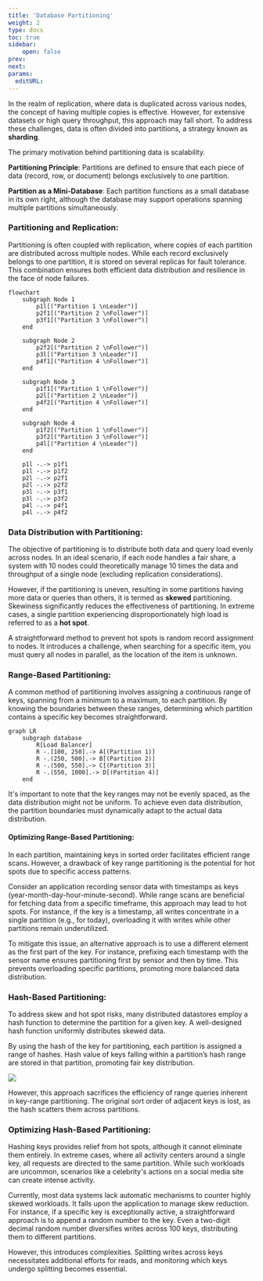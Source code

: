 ```yaml
---
title: 'Database Partitioning'
weight: 2
type: docs
toc: true
sidebar:
    open: false
prev: 
next:
params:
  editURL:
---
```


In the realm of replication, where data is duplicated across various nodes, the concept of having multiple copies is effective. However, for extensive datasets or high query throughput, this approach may fall short. To address these challenges, data is often divided into partitions, a strategy known as **sharding**.

The primary motivation behind partitioning data is scalability.

**Partitioning Principle**: Partitions are defined to ensure that each piece of data (record, row, or document) belongs exclusively to one partition.

**Partition as a Mini-Database**: Each partition functions as a small database in its own right, although the database may support operations spanning multiple partitions simultaneously.

### Partitioning and Replication:

Partitioning is often coupled with replication, where copies of each partition are distributed across multiple nodes. While each record exclusively belongs to one partition, it is stored on several replicas for fault tolerance. This combination ensures both efficient data distribution and resilience in the face of node failures.

```mermaid
flowchart
    subgraph Node 1
        p1l[("Partition 1 \nLeader")]
        p2f1[("Partition 2 \nFollower")]
        p3f1[("Partition 3 \nFollower")]
    end

    subgraph Node 2
        p2f2[("Partition 2 \nFollower")]
        p3l[("Partition 3 \nLeader")]
        p4f1[("Partition 4 \nFollower")]
    end

    subgraph Node 3
        p1f1[("Partition 1 \nFollower")]
        p2l[("Partition 2 \nLeader")]
        p4f2[("Partition 4 \nFollower")]
    end

    subgraph Node 4
        p1f2[("Partition 1 \nFollower")]
        p3f2[("Partition 3 \nFollower")]
        p4l[("Partition 4 \nLeader")]
    end

    p1l -.-> p1f1
    p1l -.-> p1f2
    p2l -.-> p2f1
    p2l -.-> p2f2
    p3l -.-> p3f1
    p3l -.-> p3f2
    p4l -.-> p4f1
    p4l -.-> p4f2
```

### Data Distribution with Partitioning:

The objective of partitioning is to distribute both data and query load evenly across nodes. In an ideal scenario, if each node handles a fair share, a system with 10 nodes could theoretically manage 10 times the data and throughput of a single node (excluding replication considerations).

However, if the partitioning is uneven, resulting in some partitions having more data or queries than others, it is termed as **skewed** partitioning. Skewiness significantly reduces the effectiveness of partitioning. In extreme cases, a single partition experiencing disproportionately high load is referred to as a **hot spot**.

A straightforward method to prevent hot spots is random record assignment to nodes. It introduces a challenge, when searching for a specific item, you must query all nodes in parallel, as the location of the item is unknown.

### Range-Based Partitioning:

A common method of partitioning involves assigning a continuous range of keys, spanning from a minimum to a maximum, to each partition. By knowing the boundaries between these ranges, determining which partition contains a specific key becomes straightforward. 

```mermaid
graph LR
    subgraph database
        R[Load Balancer]
        R -.[100, 250].-> A[(Partition 1)]
        R -.(250, 500].-> B[(Partition 2)]
        R -.(500, 550].-> C[(Partition 3)]
        R -.(550, 1000].-> D[(Partition 4)]
    end
```

It's important to note that the key ranges may not be evenly spaced, as the data distribution might not be uniform. To achieve even data distribution, the partition boundaries must dynamically adapt to the actual data distribution.

#### Optimizing Range-Based Partitioning:

In each partition, maintaining keys in sorted order facilitates efficient range scans. However, a drawback of key range partitioning is the potential for hot spots due to specific access patterns.

Consider an application recording sensor data with timestamps as keys (year-month-day-hour-minute-second). While range scans are beneficial for fetching data from a specific timeframe, this approach may lead to hot spots. For instance, if the key is a timestamp, all writes concentrate in a single partition (e.g., for today), overloading it with writes while other partitions remain underutilized.

To mitigate this issue, an alternative approach is to use a different element as the first part of the key. For instance, prefixing each timestamp with the sensor name ensures partitioning first by sensor and then by time. This prevents overloading specific partitions, promoting more balanced data distribution.

### Hash-Based Partitioning:

To address skew and hot spot risks, many distributed datastores employ a hash function to determine the partition for a given key. A well-designed hash function uniformly distributes skewed data.

By using the hash of the key for partitioning, each partition is assigned a range of hashes. Hash value of keys falling within a partition’s hash range are stored in that partition, promoting fair key distribution.

![](/dev-docs/database/hash-based-partitioning.png)

However, this approach sacrifices the efficiency of range queries inherent in key-range partitioning. The original sort order of adjacent keys is lost, as the hash scatters them across partitions.

### Optimizing Hash-Based Partitioning:

Hashing keys provides relief from hot spots, although it cannot eliminate them entirely. In extreme cases, where all activity centers around a single key, all requests are directed to the same partition. While such workloads are uncommon, scenarios like a celebrity's actions on a social media site can create intense activity.

Currently, most data systems lack automatic mechanisms to counter highly skewed workloads. It falls upon the application to manage skew reduction. For instance, if a specific key is exceptionally active, a straightforward approach is to append a random number to the key. Even a two-digit decimal random number diversifies writes across 100 keys, distributing them to different partitions.

However, this introduces complexities. Splitting writes across keys necessitates additional efforts for reads, and monitoring which keys undergo splitting becomes essential.

